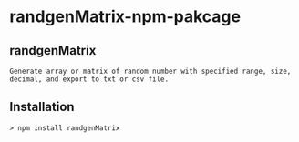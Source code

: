 # randgenMatrix-npm-pakcage

## randgenMatrix
    Generate array or matrix of random number with specified range, size, decimal, and export to txt or csv file. 

## Installation
    > npm install randgenMatrix